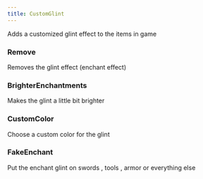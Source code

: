 ```yaml
---
title: CustomGlint
---
```


Adds a customized glint effect to the items in game

### Remove

Removes the glint effect (enchant effect)

### BrighterEnchantments

Makes the glint a little bit brighter

### CustomColor

Choose a custom color for the glint

### FakeEnchant

Put the enchant glint on swords , tools , armor or everything else